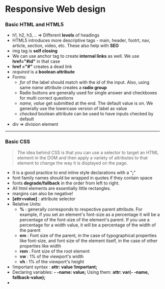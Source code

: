 # Responsive Web design

### Basic HTML and HTML5
- h1, h2, h3, .. => Different __levels__ of headings
- HTML5 introduces more descriptive tags - main, header, footrt, nav, article, section, video, etc. These also help with __SEO__
- img tag is __self closing__
- We can use anchor tag to create __internal links__ as well. We use __href="#id"__ in that case
- __href ="#"__ creates a dead link
- _required_ is a __boolean attribute__
-  Forms:
	- _for_ of the label should match with the _id_ of the input. Also, using same 	_name_ attribute creates a __radio group__
	- Radio buttons are generally used for single answer and checkboxes for multi correct questions
	- _name, value_ get submitted at the end. The default value is _on_. We generally use the lowercase version of label as value
	- _checked_ boolean attribute can be used to have inputs checked by default
- div => division element 
---
### Basic CSS

> The idea behind CSS is that you can use a selector to target an HTML element in the DOM and then apply a variety of attributes to that element to change the way it is displayed on the page.
- It is a good practice to end inline style declarations with a "__;__"
- font family names should be wrapped in quotes if they contain space
- fonts __degrade/fallback__ in the order from left to right. 
- All html elements are essentially little rectangles.
- margins can also be negative!
- __[attr=value]__ : attribute selector
- Relative Units:
	- __%__ : generally corresponds to respective parent attribute. For example, if you set an element's font-size as a percentage it will be a percentage of the font-size of the element's parent. If you use a percentage for a width value, it will be a percentage of the width of the parent
	- __em__ : Font size of the parent, in the case of typographical properties like font-size, and font size of the element itself, in the case of other properties like width
	- __rem__ : Font size of the root element
	- __vw__ : 1% of the viewport's width
	- __vh__ : 1% of the viewport's height
- !important syntax :  __attr: value !important;__
- Declaring variables: __- -name: value;__ Using them: __attr: var(- -name, fallback-value);__
- 
<!--stackedit_data:
eyJoaXN0b3J5IjpbNTAxNDY3MjE4LC0zMTI5MjM5ODAsMTQwNz
Y4ODk4NCw3Mzg0ODM2OTYsLTE2ODc4NjgyNDMsMTQxMDc0NTk5
MywtOTk2Njk1MDczLC01OTMzMzc2NzRdfQ==
-->
